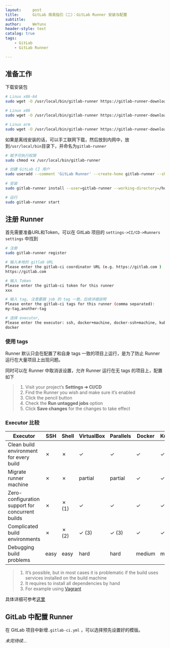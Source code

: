 ```yaml
---
layout:     post
title:      GitLab 简易指引（二）：GitLab Runner 安装与配置
subtitle:   
author:     WeYunx
header-style: text
catalog: true
tags:
    - GitLab
    - GitLab Runner

---
```


## 准备工作

下载安装包

```bash
# Linux x86-64
sudo wget -O /usr/local/bin/gitlab-runner https://gitlab-runner-downloads.s3.amazonaws.com/latest/binaries/gitlab-runner-linux-amd64

# Linux x86
sudo wget -O /usr/local/bin/gitlab-runner https://gitlab-runner-downloads.s3.amazonaws.com/latest/binaries/gitlab-runner-linux-386

# Linux arm
sudo wget -O /usr/local/bin/gitlab-runner https://gitlab-runner-downloads.s3.amazonaws.com/latest/binaries/gitlab-runner-linux-arm


```

如果是离线安装的话，可以手工联网下载，然后放到内网中，放到`/usr/local/bin`目录下，并命名为`gitlab-runner`

```bash
# 赋予可执行权限
sudo chmod +x /usr/local/bin/gitlab-runner

# 创建 GitLab CI 用户
sudo useradd --comment 'GitLab Runner' --create-home gitlab-runner --shell /bin/bash
 
# 安装
sudo gitlab-runner install --user=gitlab-runner --working-directory=/home/gitlab-runner

# 运行
sudo gitlab-runner start

```

## 注册 Runner

首先需要准备URL和Token，可以在 GitLab 项目的 `settings->CI/CD->Runners settings` 中找到


```bash
# 注册
sudo gitlab-runner register

# 输入本地的 gitlab URL
Please enter the gitlab-ci coordinator URL (e.g. https://gitlab.com )
https://gitlab.com

# 输入 Token
Please enter the gitlab-ci token for this runner
xxx

# 输入 tag, 注意要跟 job 的 tag 一致，后续详细说明
Please enter the gitlab-ci tags for this runner (comma separated):
my-tag,another-tag

# 选择 executor, 
Please enter the executor: ssh, docker+machine, docker-ssh+machine, kubernetes, docker, parallels, virtualbox, docker-ssh, shell:
docker
```



### 使用 tags

Runner 默认只会在配置了和自身 tags 一致的项目上运行，是为了防止 Runner 运行在大量项目上出现问题。

同时可以在 Runner 中取消该设置，允许 Runner 运行在无 tags 的项目上，配置如下 

> 1. Visit your project’s **Settings ➔ CI/CD**
> 2. Find the Runner you wish and make sure it’s enabled
> 3. Click the pencil button
> 4. Check the **Run untagged jobs** option
> 5. Click **Save changes** for the changes to take effect



### Executor 比较

| Executor                                         | SSH  | Shell | VirtualBox | Parallels | Docker | Kubernetes |
| ------------------------------------------------ | ---- | ----- | ---------- | --------- | ------ | ---------- |
| Clean build environment for every build          | ✗    | ✗     | ✓          | ✓         | ✓      | ✓          |
| Migrate runner machine                           | ✗    | ✗     | partial    | partial   | ✓      | ✓          |
| Zero-configuration support for concurrent builds | ✗    | ✗ (1) | ✓          | ✓         | ✓      | ✓          |
| Complicated build environments                   | ✗    | ✗ (2) | ✓ (3)      | ✓ (3)     | ✓      | ✓          |
| Debugging build problems                         | easy | easy  | hard       | hard      | medium | medium     |

> 1. It’s possible, but in most cases it is problematic if the build uses services installed on the build machine
> 2. It requires to install all dependencies by hand
> 3. For example using [Vagrant](https://www.vagrantup.com/docs/virtualbox/)

具体详细可参考[这里](https://docs.gitlab.com/runner/executors/#selecting-the-executor)

## GitLab 中配置 Runner

在 GitLab 项目中新增`.gitlab-ci.yml` ，可以选择预先设置好的模版。




*未完待续...*

